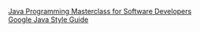 [Java Programming Masterclass for Software Developers](https://www.udemy.com/course/java-the-complete-java-developer-course/)\
[Google Java Style Guide](https://google.github.io/styleguide/javaguide.html)
